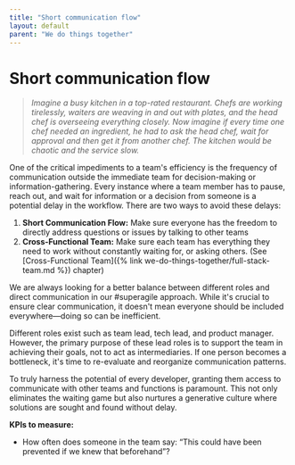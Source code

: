 ```yaml
---
title: "Short communication flow"
layout: default
parent: "We do things together"
---
```


# Short communication flow

> *Imagine a busy kitchen in a top-rated restaurant. Chefs are working tirelessly, waiters are weaving in and out with plates, and the head chef is overseeing everything closely. Now imagine if every time one chef needed an ingredient, he had to ask the head chef, wait for approval and then get it from another chef. The kitchen would be chaotic and the service slow.*

One of the critical impediments to a team's efficiency is the frequency of communication outside the immediate team for decision-making or information-gathering. Every instance where a team member has to pause, reach out, and wait for information or a decision from someone is a potential delay in the workflow.
There are two ways to avoid these delays:

1. **Short Communication Flow:** Make sure everyone has the freedom to directly address questions or issues by talking to other teams
2. **Cross-Functional Team:** Make sure each team has everything they need to work without constantly waiting for, or asking others. (See [Cross-Functional Team]({% link we-do-things-together/full-stack-team.md %}) chapter)

We are always looking for a better balance between different roles and direct communication in our #superagile approach. While it's crucial to ensure clear communication, it doesn't mean everyone should be included everywhere—doing so can be inefficient.

Different roles exist such as team lead, tech lead, and product manager. However, the primary purpose of these lead roles is to support the team in achieving their goals, not to act as intermediaries. If one person becomes a bottleneck, it's time to re-evaluate and reorganize communication patterns.

To truly harness the potential of every developer, granting them access to communicate with other teams and functions is paramount. This not only eliminates the waiting game but also nurtures a generative culture where solutions are sought and found without delay.

**KPIs to measure:**

- How often does someone in the team say: “This could have been prevented if we knew that beforehand”?
